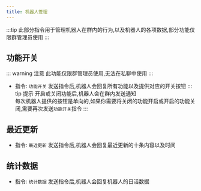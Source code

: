 ```yaml
---
title: 机器人管理
---
```

:::tip
此部分指令用于管理机器人在群内的行为,以及机器人的各项数据,部分功能仅限群管理员使用
:::

## 功能开关

::: warning 注意
此功能仅限群管理员使用,无法在私聊中使用
:::

- 指令: `功能开关`
发送指令后,机器人会回复所有功能以及提供对应的开关按钮
::: tip 提示
开启或关闭功能后,机器人会在群内发送通知  
每次机器人提供的按钮是单向的,如果你需要将关闭的功能开启或开启的功能关闭,需要再次发送`功能开关`指令
:::  

## 最近更新

- 指令: `最近更新`
发送指令后,机器人会回复最近更新的十条内容以及时间

## 统计数据

- 指令: `统计数据`
发送指令后,机器人会回复机器人的日活数据
